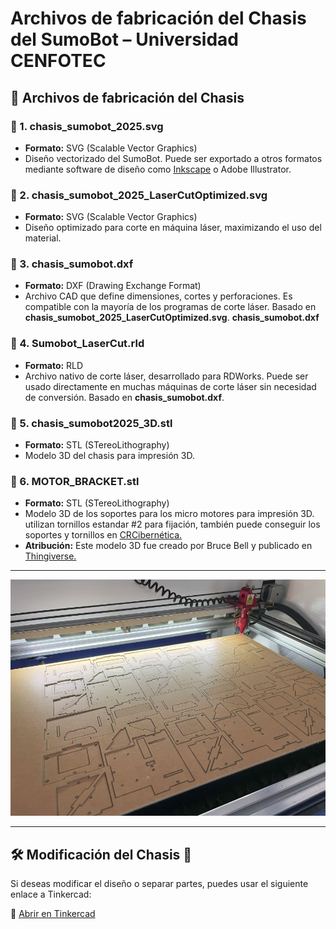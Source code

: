 # Archivos de fabricación del Chasis del SumoBot – Universidad CENFOTEC

## 📁 Archivos de fabricación del Chasis

### 🔹 1. **chasis_sumobot_2025.svg**
- **Formato:** SVG (Scalable Vector Graphics)
- Diseño vectorizado del SumoBot. Puede ser exportado a otros formatos mediante software de diseño como [Inkscape](https://inkscape.org/es/) o Adobe Illustrator.

### 🔹 2. **chasis_sumobot_2025_LaserCutOptimized.svg**
- **Formato:** SVG (Scalable Vector Graphics)
- Diseño optimizado para corte en máquina láser, maximizando el uso del material.

### 🔹 3. **chasis_sumobot.dxf**
- **Formato:** DXF (Drawing Exchange Format)
- Archivo CAD que define dimensiones, cortes y perforaciones. Es compatible con la mayoría de los programas de corte láser. Basado en **chasis_sumobot_2025_LaserCutOptimized.svg**.
**chasis_sumobot.dxf**
### 🔹 4. **Sumobot_LaserCut.rld**
- **Formato:** RLD
- Archivo nativo de corte láser, desarrollado para RDWorks. Puede ser usado directamente en muchas máquinas de corte láser sin necesidad de conversión. Basado en **chasis_sumobot.dxf**.

### 🔹 5. **chasis_sumobot2025_3D.stl**
- **Formato:** STL (STereoLithography)
- Modelo 3D del chasis para impresión 3D.

### 🔹 6. **MOTOR_BRACKET.stl**
- **Formato:** STL (STereoLithography)
- Modelo 3D de los soportes para los micro motores para impresión 3D. utilizan tornillos estandar #2 para fijación, también puede conseguir los soportes y tornillos en [CRCibernética.](https://www.crcibernetica.com/micro-gearmotor-support-bracket/?searchid=2426159&search_query=bracket)
- **Atribución:** Este modelo 3D fue creado por Bruce Bell y publicado en [Thingiverse.](https://www.thingiverse.com/thing:252470)

---

![Imagen Corte](https://github.com/Universidad-Cenfotec/Sumobot/blob/main/imagenes/corte_chasis.jpg?raw=true)

---

## 🛠️ Modificación del Chasis 🤖
Si deseas modificar el diseño o separar partes, puedes usar el siguiente enlace a Tinkercad:

🔗 [Abrir en Tinkercad](https://www.tinkercad.com/things/2SyTLlaZ3rV-sumobot6?sharecode=ivtFQecJ67wsbuyDAFKAAIibqH1ZuByYk1oDVZOuIXM)
